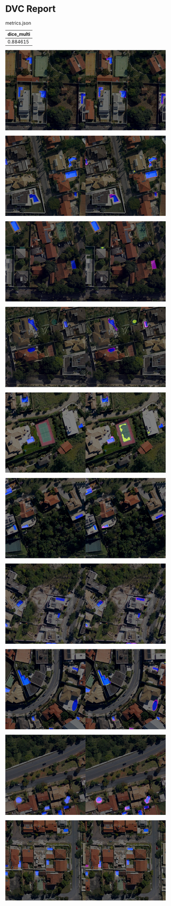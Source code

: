 # DVC Report

metrics.json

|   dice_multi |
|--------------|
|     0.884615 |

![REGION_1-24_1024_2048_0_1024.png](plots/images/REGION_1-24_1024_2048_0_1024.png)

![REGION_1-24_1024_2048_2816_3840.png](plots/images/REGION_1-24_1024_2048_2816_3840.png)

![REGION_1-24_1136_2160_1024_2048.png](plots/images/REGION_1-24_1136_2160_1024_2048.png)

![REGION_1-24_1136_2160_2048_3072.png](plots/images/REGION_1-24_1136_2160_2048_3072.png)

![REGION_2-19_0_1024_0_1024.png](plots/images/REGION_2-19_0_1024_0_1024.png)

![REGION_2-19_1136_2160_0_1024.png](plots/images/REGION_2-19_1136_2160_0_1024.png)

![REGION_2-4_1024_2048_2048_3072.png](plots/images/REGION_2-4_1024_2048_2048_3072.png)

![REGION_3-25_1024_2048_1024_2048.png](plots/images/REGION_3-25_1024_2048_1024_2048.png)

![REGION_3-8_0_1024_2048_3072.png](plots/images/REGION_3-8_0_1024_2048_3072.png)

![REGION_4-12_0_1024_2816_3840.png](plots/images/REGION_4-12_0_1024_2816_3840.png)
